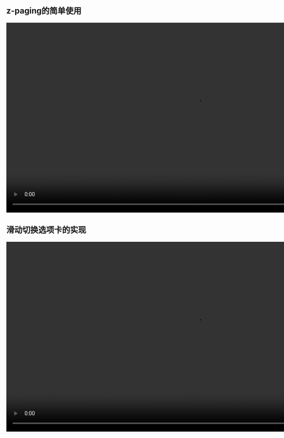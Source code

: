 ##  z-paging的简单使用
<video width="1000" src="https://z-paging.zxlee.cn/public/video/z-paging-1.mp4" controls="controls">您的浏览器不支持 video 标签。</video>

##  滑动切换选项卡的实现
<video width="1000" src="https://z-paging.zxlee.cn/public/video/z-paging-2.mp4" controls="controls">您的浏览器不支持 video 标签。</video>

